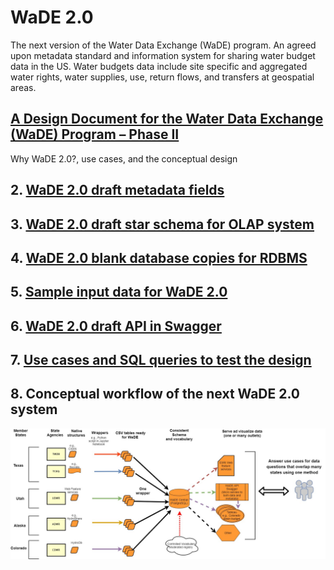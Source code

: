 # WaDE 2.0 
The next version of the Water Data Exchange (WaDE) program. An agreed upon metadata standard and information system for sharing water budget data in the US. Water budgets data include site specific and aggregated water rights, water supplies, use, return flows, and transfers at geospatial areas. 


## [A Design Document for the Water Data Exchange (WaDE) Program – Phase II](https://github.com/WSWCWaterDataExchange/WaDE2.0/tree/master/Design_docs)   
Why WaDE 2.0?, use cases, and the conceptual design 

## 2. [WaDE 2.0 draft metadata fields](https://docs.google.com/spreadsheets/d/10SU6zA9E1JMUhvYuU9TWmg20k497Baja8BzJHfO0oiM/edit?usp=sharing) 

## 3. [WaDE 2.0 draft star schema for OLAP system](https://wswcwaterdataexchange.github.io/WaDE2.0/diagrams/index.html)

## 4. [WaDE 2.0 blank database copies for RDBMS](https://github.com/WSWCWaterDataExchange/WaDE2.0/tree/master/Design_docs/Blank_RDBMS)

## 5. [Sample input data for WaDE 2.0](https://github.com/WSWCWaterDataExchange/WaDE2.0/tree/master/Design_docs/SampleInputData)

## 6. [WaDE 2.0 draft API in Swagger](https://app.swaggerhub.com/apis/WesternStatesWater/WaDE2.0_star/1.0.0)

## 7. [Use cases and SQL queries to test the design](https://github.com/WSWCWaterDataExchange/WaDE2.0/tree/master/Design_docs/UseCases_SQL) 

## 8. Conceptual workflow of the next WaDE 2.0 system

![](https://github.com/WSWCWaterDataExchange/WaDE2.0/blob/master/Design_docs/Diagrams/WaDE_workflow.jpg)

